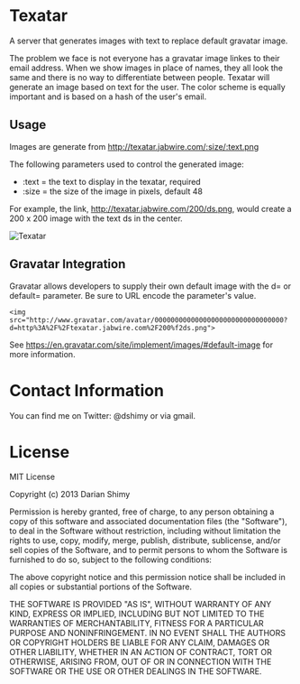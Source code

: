 # Texatar

A server that generates images with text to replace default gravatar image.

The problem we face is not everyone has a gravatar image linkes to their email address.  When we show images in place of names, they all look the same and there is no way to differentiate between people.  Texatar will generate an image based on text for the user.  The color scheme is equally important and is based on a hash of the user's email.

## Usage

Images are generate from http://texatar.jabwire.com/:size/:text.png

The following parameters used to control the generated image:

* :text = the text to display in the texatar, required
* :size = the size of the image in pixels, default 48

For example, the link, http://texatar.jabwire.com/200/ds.png, would create a 200 x 200 image with the text ds in the center.

![Texatar](http://texatar.jabwire.com/200/ds.png)

## Gravatar Integration

Gravatar allows developers to supply their own default image with the d= or default= parameter.  Be sure to URL encode the parameter's value.

```
<img src="http://www.gravatar.com/avatar/00000000000000000000000000000000?d=http%3A%2F%2Ftexatar.jabwire.com%2F200%f2ds.png">
```

See https://en.gravatar.com/site/implement/images/#default-image for more information.

# Contact Information

You can find me on Twitter: @dshimy or via gmail.

# License

MIT License

Copyright (c) 2013 Darian Shimy

Permission is hereby granted, free of charge, to any person obtaining a copy of this software and associated documentation files (the "Software"), to deal in the Software without restriction, including without limitation the rights to use, copy, modify, merge, publish, distribute, sublicense, and/or sell copies of the Software, and to permit persons to whom the Software is furnished to do so, subject to the following conditions:

The above copyright notice and this permission notice shall be included in all copies or substantial portions of the Software.

THE SOFTWARE IS PROVIDED "AS IS", WITHOUT WARRANTY OF ANY KIND, EXPRESS OR IMPLIED, INCLUDING BUT NOT LIMITED TO THE WARRANTIES OF MERCHANTABILITY, FITNESS FOR A PARTICULAR PURPOSE AND NONINFRINGEMENT. IN NO EVENT SHALL THE AUTHORS OR COPYRIGHT HOLDERS BE LIABLE FOR ANY CLAIM, DAMAGES OR OTHER LIABILITY, WHETHER IN AN ACTION OF CONTRACT, TORT OR OTHERWISE, ARISING FROM, OUT OF OR IN CONNECTION WITH THE SOFTWARE OR THE USE OR OTHER DEALINGS IN THE SOFTWARE.

